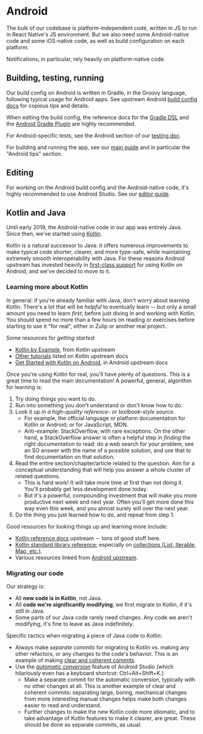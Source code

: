# Android

The bulk of our codebase is platform-independent code, written in JS
to run in React Native's JS environment.  But we also need some
Android-native code and some iOS-native code, as well as build
configuration on each platform.

Notifications, in particular, rely heavily on platform-native code.


## Building, testing, running

Our build config on Android is written in Gradle, in the Groovy
language, following typical usage for Android apps.  See upstream
Android [build config docs] for copious tips and details.

[build config docs]: https://developer.android.com/studio/build

When editing the build config, the reference docs for the [Gradle DSL]
and the [Android Gradle Plugin] are highly recommended.

[Gradle DSL]: https://docs.gradle.org/4.10.3/dsl/
[Android Gradle Plugin]: https://google.github.io/android-gradle-dsl/current/

For Android-specific tests, see the Android section of our
[testing doc](../howto/testing.md).

For building and running the app, see our
[main guide](../howto/build-run.md) and in particular the
"Android tips" section.


## Editing

For working on the Android build config and the Android-native code,
it's highly recommended to use Android Studio.  See our
[editor guide](../howto/editor.md).


## Kotlin and Java

Until early 2019, the Android-native code in our app was entirely
Java.  Since then, we've started using [Kotlin].

[Kotlin]: http://kotlinlang.org/

Kotlin is a natural successor to Java: it offers numerous improvements
to make typical code shorter, clearer, and more type-safe, while
maintaining extremely smooth interoperability with Java.  For these
reasons Android upstream has invested heavily in
[first-class support][android-kotlin] for using Kotlin on Android,
and we've decided to move to it.

[android-kotlin]: https://developer.android.com/kotlin


### Learning more about Kotlin

In general: if you're already familiar with Java, don't worry about
learning Kotlin.  There's a lot that will be *helpful* to eventually
learn -- but only a small amount you need to learn *first*, before
just diving in and working with Kotlin.  You should spend no more than
a few hours on reading or exercises before starting to use it "for
real", either in Zulip or another real project.

Some resources for *getting started*:
* [Kotlin by Example], from Kotlin upstream
* [Other tutorials] listed on Kotlin upstream docs
* [Get Started with Kotlin on Android], in Android upstream docs

[Kotlin by Example]: https://play.kotlinlang.org/byExample/overview
[Other tutorials]: https://kotlinlang.org/docs/tutorials/
[Get Started with Kotlin on Android]: https://developer.android.com/kotlin/get-started.html

Once you're using Kotlin for real, you'll have plenty of questions.
This is a great time to read the main documentation!  A powerful,
general, algorithm for learning is:
1. Try doing things you want to do.
2. Run into something you don't understand or don't know how to do.
3. Look it up *in a high-quality reference- or textbook-style source.*
   * For example, the official language or platform documentation for
     Kotlin or Android; or for JavaScript, MDN.
   * Anti-example: StackOverflow, with rare exceptions.  On the other
     hand, a StackOverflow answer is often a helpful step in *finding*
     the right documentation to read: do a web search for your
     problem, see an SO answer with the name of a possible solution,
     and use that to find documentation on that solution.
4. Read the entire section/chapter/article related to the question.
   Aim for a conceptual understanding that will help you answer a
   whole cluster of related questions.
   * This is hard work!  It will take more time at first than not
     doing it.  You'll probably get less development done today.
   * But it's a powerful, compounding investment that will make you
     more productive next week and next year.  Often you'll get more
     done this way even this week, and you almost surely will over the
     next year.
5. Do the thing you just learned how to do, and repeat from step 1.

Good resources for looking things up and learning more include:
* [Kotlin reference docs] upstream -- tons of good stuff here.
* [Kotlin standard library reference][kotlin-stdlib]; especially on
  [collections (List, Iterable, Map, etc.)][kotlin-collections].
* Various resources linked from [Android upstream][android-kotlin-resources].

[Kotlin reference docs]: https://kotlinlang.org/docs/reference/basic-types.html
[kotlin-stdlib]: https://kotlinlang.org/api/latest/jvm/stdlib/index.html
[kotlin-collections]: https://kotlinlang.org/api/latest/jvm/stdlib/kotlin.collections/index.html
[android-kotlin-resources]: https://developer.android.com/kotlin/resources


### Migrating our code

Our strategy is:
* All **new code is in Kotlin**, not Java.
* All **code we're significantly modifying**, we first migrate to
  Kotlin, if it's still in Java.
* Some parts of our Java code rarely need changes.  Any code we aren't
  modifying, it's fine to leave as Java indefinitely.

Specific tactics when migrating a piece of Java code to Kotlin:
* Always make *separate commits* for migrating to Kotlin vs. making
  any other refactors, or any changes to the code's behavior.  This is
  an example of making [clear and coherent commits].
* Use the [*automatic conversion*][automatic-conversion] feature of
  Android Studio (which hilariously even has a keyboard shortcut:
  Ctrl+Alt+Shift+K.)
  * Make a separate commit for the automatic conversion, typically
    with no other changes at all.  This is another example of clear
    and coherent commits: separating large, boring, mechanical changes
    from more interesting manual changes helps make both changes
    easier to read and understand.
  * Further changes to make the new Kotlin code more idiomatic, and to
    take advantage of Kotlin features to make it clearer, are great.
    These should be done as separate commits, as usual.

[automatic-conversion]: https://developer.android.com/studio/projects/add-kotlin#convert-to-kotlin-code
[clear and coherent commits]: https://zulip.readthedocs.io/en/latest/contributing/version-control.html
